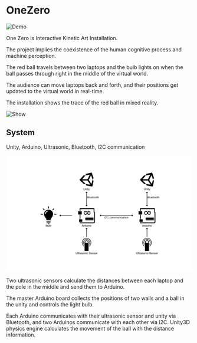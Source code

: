 # OneZero

![Demo](/img/Youjin.gif)

One Zero is Interactive Kinetic Art Installation.

The project implies the coexistence of the human cognitive process and machine perception.


The red ball travels between two laptops and the bulb lights on when the ball passes through right in the middle of the virtual world.

The audience can move laptops back and forth, and their positions get updated to the virtual world in real-time.

The installation shows the trace of the red ball in mixed reality. 



![Show](/img/show.gif)

## System 
Unity, Arduino, Ultrasonic, Bluetooth, I2C communication

![Schematic](/img/diagram.png)

Two ultrasonic sensors calculate the distances between each laptop and the pole in the middle and send them to Arduino.

The master Arduino board collects the positions of two walls and a ball in the unity and controls the light bulb.

Each Arduino communicates with their ultrasonic sensor and unity via Bluetooth, and two Arduinos communicate with each other via I2C.
Unity3D physics engine calculates the movement of the ball with the distance information.

